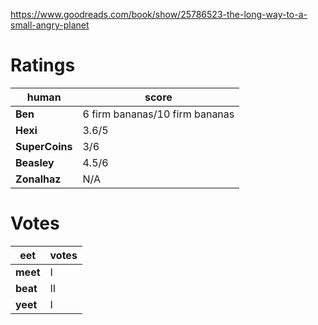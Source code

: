<!-- TITLE: The Long Way To A Small Angry Planet -->
<!-- SUBTITLE: A quick summary of The Long Way To A Small Angry Planet -->
https://www.goodreads.com/book/show/25786523-the-long-way-to-a-small-angry-planet
# Ratings
| human | score |
| --- | --- |
| **Ben** | 6 firm bananas/10 firm bananas |
| **Hexi** | 3.6/5 |
| **SuperCoins** | 3/6 |
| **Beasley** | 4.5/6 |
| **Zonalhaz** | N/A |

# Votes
| eet | votes |
|  --- | --- |
| **meet** | I |
| **beat** | II |
| **yeet** | I |